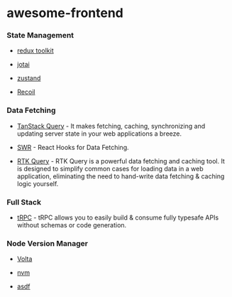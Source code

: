 # awesome-frontend

### State Management

- [redux toolkit](https://redux-toolkit.js.org/)

- [jotai](https://jotai.org/)

- [zustand](https://zustand-demo.pmnd.rs/)

- [Recoil](https://recoiljs.org/)

### Data Fetching

- [TanStack Query](https://tanstack.com/query/latest) - It makes fetching, caching, synchronizing and updating server state in your web applications a breeze.

- [SWR](https://swr.vercel.app/) - React Hooks for Data Fetching.

- [RTK Query](https://redux-toolkit.js.org/rtk-query/overview) - RTK Query is a powerful data fetching and caching tool. It is designed to simplify common cases for loading data in a web application, eliminating the need to hand-write data fetching & caching logic yourself.

### Full Stack

- [tRPC](https://trpc.io/) - tRPC allows you to easily build & consume fully typesafe APIs without schemas or code generation.


### Node Version Manager

- [Volta](https://volta.sh/)

- [nvm](https://github.com/nvm-sh/nvm)

- [asdf](https://asdf-vm.com/)
